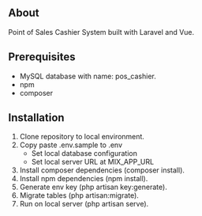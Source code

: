 
## About 

Point of Sales Cashier System built with Laravel and Vue.

## Prerequisites

- MySQL database with name: pos_cashier.
- npm
- composer

## Installation

1. Clone repository to local environment.
2. Copy paste .env.sample to .env
    * Set local database configuration
    * Set local server URL at MIX_APP_URL
3. Install composer dependencies (composer install).
4. Install npm dependencies (npm install).
5. Generate env key (php artisan key:generate).
6. Migrate tables (php artisan:migrate).
7. Run on local server (php artisan serve).



